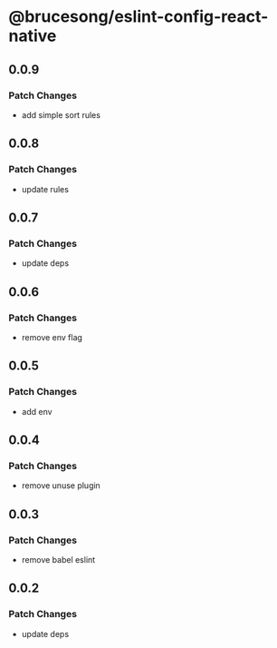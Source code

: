 # @brucesong/eslint-config-react-native

## 0.0.9

### Patch Changes

- add simple sort rules

## 0.0.8

### Patch Changes

- update rules

## 0.0.7

### Patch Changes

- update deps

## 0.0.6

### Patch Changes

- remove env flag

## 0.0.5

### Patch Changes

- add env

## 0.0.4

### Patch Changes

- remove unuse plugin

## 0.0.3

### Patch Changes

- remove babel eslint

## 0.0.2

### Patch Changes

- update deps
